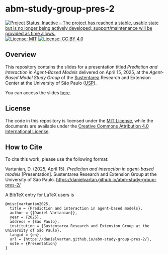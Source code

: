# abm-study-group-pres-2

<!-- badges: start -->
[![Project Status: Inactive – The project has reached a stable, usable state but is no longer being actively developed; support/maintenance will be provided as time allows.](https://img.shields.io/badge/Repo%20Status-Inactive-A6A82D.svg)](https://www.repostatus.org/#inactive)
[![License: MIT](https://img.shields.io/badge/License-MIT-10D810.svg)](https://choosealicense.com/licenses/mit/)
[![License: CC BY
4.0](https://img.shields.io/badge/License-CC_BY_4.0-lightgrey.svg)](https://creativecommons.org/licenses/by/4.0/)
<!-- badges: end -->

## Overview

This repository contains the slides for a presentation titled *Prediction and Interaction in Agent-Based Models* delivered on April 15, 2025, at the *Agent-Based Model Study Group* of the [Sustentarea](https://www.fsp.usp.br/sustentarea/) Research and Extension Center at the University of São Paulo ([USP](https://www5.usp.br/)).

You can access the slides [here](https://danielvartan.github.io/abm-study-group-pres-2/).

## License

The code in this repository is licensed under the [MIT
License](https://opensource.org/license/mit/), while the documents are available under the [Creative Commons Attribution 4.0 International
License](https://creativecommons.org/licenses/by/4.0/).

## How to Cite

To cite this work, please use the following format:

Vartanian, D. (2025, April 15). *Prediction and interaction in agent-based models* \[Presentation\]. Sustentarea Research and Extension Group at the University of São Paulo. <https://danielvartan.github.io/abm-study-group-pres-2/>

A BibTeX entry for LaTeX users is

```
@misc{vartanian2025,
  title = {Prediction and interaction in agent-based models},
  author = {{Daniel Vartanian}},
  year = {2025},
  address = {São Paulo},
  institution = {Sustentarea Research and Extension Group at the University of São Paulo},
  langid = {en},
  url = {https://danielvartan.github.io/abm-study-group-pres-2/},
  note = {Presentation}
}
```
